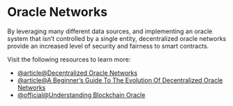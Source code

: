 # Oracle Networks

By leveraging many different data sources, and implementing an oracle system that isn’t controlled by a single entity, decentralized oracle networks provide an increased level of security and fairness to smart contracts.

Visit the following resources to learn more:

- [@article@Decentralized Oracle Networks](https://medium.com/coinmonks/decentralized-oracle-networks-9fead28f5fe5)
- [@article@A Beginner’s Guide To The Evolution Of Decentralized Oracle Networks](https://chainlinktoday.com/a-beginners-guide-to-the-evolution-of-decentralized-oracle-networks/)
- [@official@Understanding Blockchain Oracle](https://chain.link/education/blockchain-oracles)